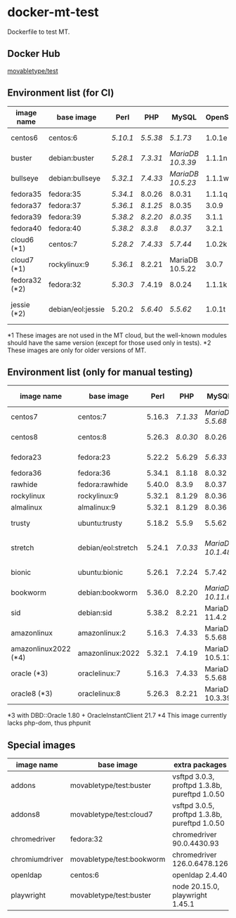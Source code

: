# docker-mt-test
Dockerfile to test MT.

## Docker Hub

[movabletype/test](https://hub.docker.com/r/movabletype/test)

## Environment list (for CI)

|image name|base image|Perl|PHP|MySQL|OpenSSL|End of Life|
|-|-|-|-|-|-|-|
|centos6|centos:6|*5.10.1*|*5.5.38*|*5.1.73*|1.0.1e|2020-11|
|buster|debian:buster|*5.28.1*|*7.3.31*|*MariaDB 10.3.39*|1.1.1n|2022-01|
|bullseye|debian:bullseye|*5.32.1*|*7.4.33*|*MariaDB 10.5.23*|1.1.1w|-|
|fedora35|fedora:35|*5.34.1*|8.0.26|8.0.31|1.1.1q|-|
|fedora37|fedora:37|*5.36.1*|*8.1.25*|8.0.35|3.0.9|-|
|fedora39|fedora:39|*5.38.2*|*8.2.20*|*8.0.35*|3.1.1|-|
|fedora40|fedora:40|*5.38.2*|*8.3.8*|*8.0.37*|3.2.1|-|
|cloud6 (\*1)|centos:7|*5.28.2*|*7.4.33*|*5.7.44*|1.0.2k|-|
|cloud7 (\*1)|rockylinux:9|*5.36.1*|8.2.21|MariaDB 10.5.22|3.0.7|-|
|fedora32 (\*2)|fedora:32|*5.30.3*|7.4.19|8.0.24|1.1.1k|-|
|jessie (\*2)|debian/eol:jessie|5.20.2|*5.6.40*|*5.5.62*|1.0.1t|2020-06 (LTS)|

\*1 These images are not used in the MT cloud, but the well-known modules should have the same version (except for those used only in tests).
\*2 These images are only for older versions of MT.

## Environment list (only for manual testing)

|image name|base image|Perl|PHP|MySQL|OpenSSL|End of Life|
|-|-|-|-|-|-|-|
|centos7|centos:7|5.16.3|*7.1.33*|*MariaDB 5.5.68*|1.0.2k|2024-06|
|centos8|centos:8|5.26.3|*8.0.30*|8.0.26|1.1.1k|2021-12|
|fedora23|fedora:23|5.22.2|5.6.29|*5.6.33*|1.0.2j|2016-12|
|fedora36|fedora:36|5.34.1|8.1.18|8.0.32|3.0.8|-|
|rawhide|fedora:rawhide|5.40.0|8.3.9|8.0.37|3.2.2|-|
|rockylinux|rockylinux:9|5.32.1|8.1.29|8.0.36|3.0.7|-|
|almalinux|almalinux:9|5.32.1|8.1.29|8.0.36|3.0.7|-|
|trusty|ubuntu:trusty|5.18.2|5.5.9|5.5.62|1.0.1f|2019-04|
|stretch|debian/eol:stretch|5.24.1|*7.0.33*|*MariaDB 10.1.48*|1.1.0l|2022-01 (LTS)|
|bionic|ubuntu:bionic|5.26.1|7.2.24|5.7.42|1.1.1|2023-04|
|bookworm|debian:bookworm|5.36.0|8.2.20|*MariaDB 10.11.6*|3.0.13|-|
|sid|debian:sid|5.38.2|8.2.21|MariaDB 11.4.2|3.2.2|-|
|amazonlinux|amazonlinux:2|5.16.3|7.4.33|MariaDB 5.5.68|1.0.2k|-|
|amazonlinux2022 (\*4)|amazonlinux:2022|5.32.1|7.4.19|MariaDB 10.5.13|1.1.1l|-|
|oracle (\*3)|oraclelinux:7|5.16.3|7.4.33|MariaDB 5.5.68|1.0.2k|-|
|oracle8 (\*3)|oraclelinux:8|5.26.3|8.2.21|MariaDB 10.3.39|1.1.1k|-|

\*3 with DBD::Oracle 1.80 + OracleInstantClient 21.7
\*4 This image currently lacks php-dom, thus phpunit

## Special images

|image name|base image|extra packages|
|-|-|-|
|addons|movabletype/test:buster|vsftpd 3.0.3, proftpd 1.3.8b, pureftpd 1.0.50|
|addons8|movabletype/test:cloud7|vsftpd 3.0.5, proftpd 1.3.8b, pureftpd 1.0.50|
|chromedriver|fedora:32|chromedriver 90.0.4430.93|
|chromiumdriver|movabletype/test:bookworm|chromedriver 126.0.6478.126|
|openldap|centos:6|openldap 2.4.40|
|playwright|movabletype/test:buster|node 20.15.0, playwright 1.45.1|
